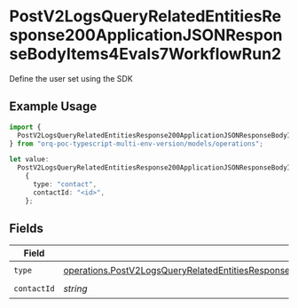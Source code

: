 # PostV2LogsQueryRelatedEntitiesResponse200ApplicationJSONResponseBodyItems4Evals7WorkflowRun2

Define the user set using the SDK

## Example Usage

```typescript
import {
  PostV2LogsQueryRelatedEntitiesResponse200ApplicationJSONResponseBodyItems4Evals7WorkflowRun2,
} from "orq-poc-typescript-multi-env-version/models/operations";

let value:
  PostV2LogsQueryRelatedEntitiesResponse200ApplicationJSONResponseBodyItems4Evals7WorkflowRun2 =
    {
      type: "contact",
      contactId: "<id>",
    };
```

## Fields

| Field                                                                                                                                                                                                                                                  | Type                                                                                                                                                                                                                                                   | Required                                                                                                                                                                                                                                               | Description                                                                                                                                                                                                                                            |
| ------------------------------------------------------------------------------------------------------------------------------------------------------------------------------------------------------------------------------------------------------ | ------------------------------------------------------------------------------------------------------------------------------------------------------------------------------------------------------------------------------------------------------ | ------------------------------------------------------------------------------------------------------------------------------------------------------------------------------------------------------------------------------------------------------ | ------------------------------------------------------------------------------------------------------------------------------------------------------------------------------------------------------------------------------------------------------ |
| `type`                                                                                                                                                                                                                                                 | [operations.PostV2LogsQueryRelatedEntitiesResponse200ApplicationJSONResponseBodyItems4Evals7WorkflowRunEvals22Type](../../models/operations/postv2logsqueryrelatedentitiesresponse200applicationjsonresponsebodyitems4evals7workflowrunevals22type.md) | :heavy_check_mark:                                                                                                                                                                                                                                     | N/A                                                                                                                                                                                                                                                    |
| `contactId`                                                                                                                                                                                                                                            | *string*                                                                                                                                                                                                                                               | :heavy_check_mark:                                                                                                                                                                                                                                     | N/A                                                                                                                                                                                                                                                    |